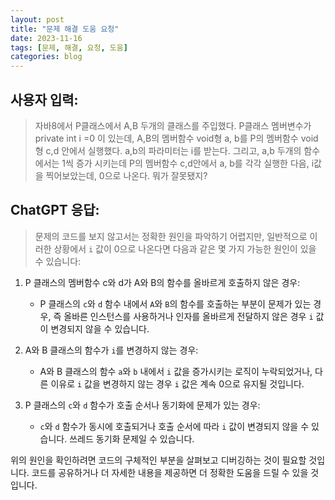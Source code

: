 ```yaml
---
layout: post
title: "문제 해결 도움 요청"
date: 2023-11-16
tags: [문제, 해결, 요청, 도움]
categories: blog
---
```


## 사용자 입력:
> 자바8에서 P클래스에서 A,B 두개의 클래스를 주입했다. P클래스 멤버변수가  private int i =0 이 있는데,  A,B의 멤버함수 void형 a, b를 P의 멤버함수  void형 c,d 안에서 실행했다. a,b의 파라미터는 i를 받는다. 그리고, a,b 두개의 함수에서는 1씩 증가 시키는데  P의 멤버함수 c,d안에서 a, b를 각각 실행한 다음, i값을 찍어보았는데, 0으로 나온다. 뭐가 잘못됐지? 

## ChatGPT 응답:
> 문제의 코드를 보지 않고서는 정확한 원인을 파악하기 어렵지만, 일반적으로 이러한 상황에서 `i` 값이 0으로 나온다면 다음과 같은 몇 가지 가능한 원인이 있을 수 있습니다:

1. P 클래스의 멤버함수 c와 d가 A와 B의 함수를 올바르게 호출하지 않은 경우:
   - P 클래스의 `c`와 `d` 함수 내에서 `A`와 `B`의 함수를 호출하는 부분이 문제가 있는 경우, 즉 올바른 인스턴스를 사용하거나 인자를 올바르게 전달하지 않은 경우 `i` 값이 변경되지 않을 수 있습니다.

2. A와 B 클래스의 함수가 `i`를 변경하지 않는 경우:
   - A와 B 클래스의 함수 `a`와 `b` 내에서 `i` 값을 증가시키는 로직이 누락되었거나, 다른 이유로 `i` 값을 변경하지 않는 경우 `i` 값은 계속 0으로 유지될 것입니다.

3. P 클래스의 `c`와 `d` 함수가 호출 순서나 동기화에 문제가 있는 경우:
   - `c`와 `d` 함수가 동시에 호출되거나 호출 순서에 따라 `i` 값이 변경되지 않을 수 있습니다. 쓰레드 동기화 문제일 수 있습니다.

위의 원인을 확인하려면 코드의 구체적인 부분을 살펴보고 디버깅하는 것이 필요할 것입니다. 코드를 공유하거나 더 자세한 내용을 제공하면 더 정확한 도움을 드릴 수 있을 것입니다.

